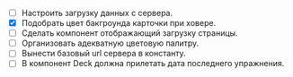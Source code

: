 - [ ] Настроить загрузку данных с сервера.
- [x] Подобрать цвет бакгроунда карточки при ховере.
- [ ] Сделать компонент отображающий загрузку страницы.
- [ ] Организовать адекватную цветовую палитру.
- [ ] Вынести базовый url сервера в константу.
- [ ] В компонент Deck должна прилетать дата последнего упражнения.
